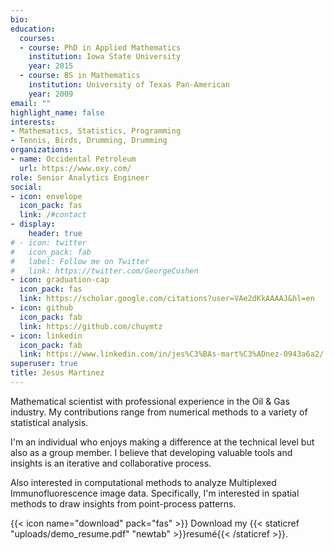 ```yaml
---
bio: 
education:
  courses:
  - course: PhD in Applied Mathematics
    institution: Iowa State University
    year: 2015
  - course: BS in Mathematics
    institution: University of Texas Pan-American
    year: 2009
email: ""
highlight_name: false
interests:
- Mathematics, Statistics, Programming
- Tennis, Birds, Drumming, Drumming
organizations:
- name: Occidental Petroleum
  url: https://www.oxy.com/
role: Senior Analytics Engineer
social:
- icon: envelope
  icon_pack: fas
  link: /#contact
- display:
    header: true
# - icon: twitter
#   icon_pack: fab
#   label: Follow me on Twitter
#   link: https://twitter.com/GeorgeCushen
- icon: graduation-cap
  icon_pack: fas
  link: https://scholar.google.com/citations?user=VAe2dKkAAAAJ&hl=en
- icon: github
  icon_pack: fab
  link: https://github.com/chuymtz
- icon: linkedin
  icon_pack: fab
  link: https://www.linkedin.com/in/jes%C3%BAs-mart%C3%ADnez-0943a6a2/
superuser: true
title: Jesus Martinez
---
```


Mathematical scientist with professional experience in the Oil & Gas industry. 
My contributions range from numerical methods to a variety of statistical analysis. 

I'm an individual who enjoys making a difference at the technical level but also as a group member. 
I believe that developing valuable tools and insights is an iterative and collaborative process.

Also interested in computational methods to analyze Multiplexed Immunofluorescence image data. Specifically, I'm interested in spatial methods to draw insights from point-process patterns. 

{{< icon name="download" pack="fas" >}} Download my {{< staticref "uploads/demo_resume.pdf" "newtab" >}}resumé{{< /staticref >}}.
